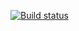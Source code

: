 [![Build status](https://ci.appveyor.com/api/projects/status/6xem6dulml4vp7ti?svg=true)](https://ci.appveyor.com/project/Margarita2113/testing-api-ci)

